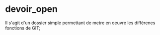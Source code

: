 # devoir_open
Il s'agit d'un dossier simple permettant de metre en oeuvre les différenes fonctions de GIT;
